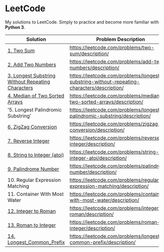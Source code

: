 # LeetCode
My solutions to LeetCode. Simply to practice and become more familiar with __Python 3__.

Solution | Problem Description
--- | ---
[1. Two Sum](/Solutions/1_Two_Sum.py) | https://leetcode.com/problems/two-sum/description/
[2. Add Two Numbers](/Solutions/2_Add_Two_Numbers.py) | https://leetcode.com/problems/add-two-numbers/description/
[3. Longest Substring Without Repeating Characters](/Solutions/3_Longest_Substring_Without_Repeating_Characters.py) | https://leetcode.com/problems/longest-substring-without-repeating-characters/description/
[4. Median of Two Sorted Arrays](/Solutions/4_Median_of_Two_Sorted_Arrays.py) | https://leetcode.com/problems/median-of-two-sorted-arrays/description/
'5. Longest Palindromic Substring' | https://leetcode.com/problems/longest-palindromic-substring/description/
[6. ZigZag Conversion](/Solutions/6_ZigZag_Conversion.py) | https://leetcode.com/problems/zigzag-conversion/description/
[7. Reverse Integer](/Solutions/7_Reverse_Integer.py) | https://leetcode.com/problems/reverse-integer/description/
[8. String to Integer (atoi)](/Solutions/8_String_to_Integer_(atoi)) | https://leetcode.com/problems/string-to-integer-atoi/description/
[9. Palindrome Number](/Solutions/9_Palindrome_Number) | https://leetcode.com/problems/palindrome-number/description/
10. Regular Expression Matching | https://leetcode.com/problems/regular-expression-matching/description/
11. Container With Most Water | https://leetcode.com/problems/container-with-most-water/description/
[12. Integer to Roman](/Solutions/12_Integer_to_Roman) | https://leetcode.com/problems/integer-to-roman/description/
[13. Roman to Integer](/Solutions/13_Roman_to_Integer) | https://leetcode.com/problems/roman-to-integer/description/
[14. Longest_Common_Prefix](/Solutions/14_Longest_Common_Prefix) | https://leetcode.com/problems/longest-common-prefix/description/
